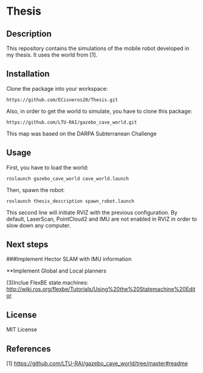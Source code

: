 # Thesis

## Description

This repository contains the simulations of the mobile robot developed in my thesis. It uses the world from [1].

## Installation

Clone the package into your workspace:

	https://github.com/ECisneros20/Thesis.git

Also, in order to get the world to simulate, you have to clone this package:

	https://github.com/LTU-RAI/gazebo_cave_world.git

This map was based on the DARPA Subterranean Challenge

## Usage

First, you have to load the world:

	roslaunch gazebo_cave_world cave_world.launch

Then, spawn the robot:

	roslaunch thesis_description spawn_robot.launch

This second line will initiate RVIZ with the previous configuration. By default, LaserScan, PointCloud2 and IMU are not enabled in RVIZ in order to slow down any computer.

## Next steps

###Implement Hector SLAM with IMU information

**Implement Global and Local planners

(3)Inclue FlexBE state machines: http://wiki.ros.org/flexbe/Tutorials/Using%20the%20Statemachine%20Editor

## License

MIT License

## References

[1] https://github.com/LTU-RAI/gazebo_cave_world/tree/master#readme
	
